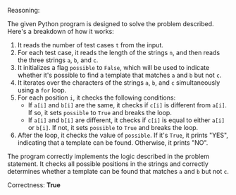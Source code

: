 Reasoning:

The given Python program is designed to solve the problem described. Here's a breakdown of how it works:

1. It reads the number of test cases `t` from the input.
2. For each test case, it reads the length of the strings `n`, and then reads the three strings `a`, `b`, and `c`.
3. It initializes a flag `possible` to `False`, which will be used to indicate whether it's possible to find a template that matches `a` and `b` but not `c`.
4. It iterates over the characters of the strings `a`, `b`, and `c` simultaneously using a `for` loop.
5. For each position `i`, it checks the following conditions:
   - If `a[i]` and `b[i]` are the same, it checks if `c[i]` is different from `a[i]`. If so, it sets `possible` to `True` and breaks the loop.
   - If `a[i]` and `b[i]` are different, it checks if `c[i]` is equal to either `a[i]` or `b[i]`. If not, it sets `possible` to `True` and breaks the loop.
6. After the loop, it checks the value of `possible`. If it's `True`, it prints "YES", indicating that a template can be found. Otherwise, it prints "NO".

The program correctly implements the logic described in the problem statement. It checks all possible positions in the strings and correctly determines whether a template can be found that matches `a` and `b` but not `c`.

Correctness: **True**